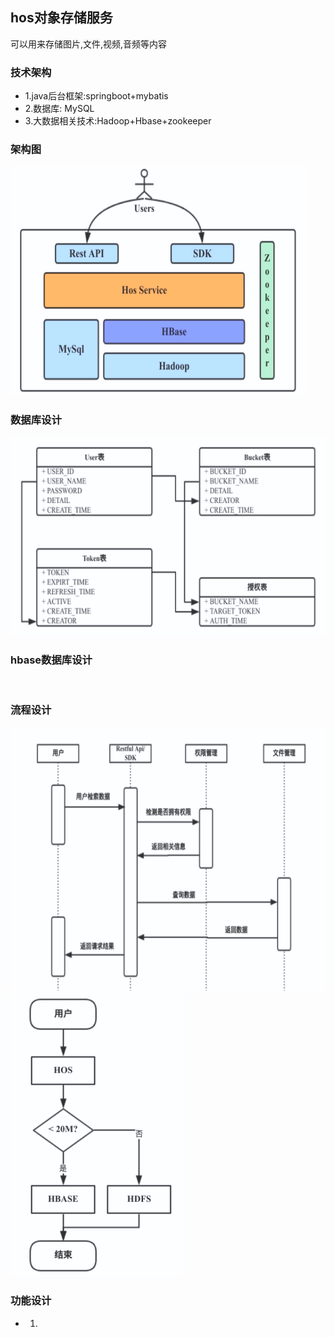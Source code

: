 ## hos对象存储服务
可以用来存储图片,文件,视频,音频等内容

### 技术架构
* 1.java后台框架:springboot+mybatis <br/>
* 2.数据库: MySQL <br/>
* 3.大数据相关技术:Hadoop+Hbase+zookeeper <br/>

### 架构图
![架构图](https://github.com/xiaopengxpgithub/hos/blob/master/imgs/%E6%9E%B6%E6%9E%84%E5%9B%BE.png)

### 数据库设计
![数据库](https://github.com/xiaopengxpgithub/hos/blob/master/imgs/%E6%95%B0%E6%8D%AE%E5%BA%93%E8%AE%BE%E8%AE%A1.png)

### hbase数据库设计
![]()

### 流程设计
![流程](https://github.com/xiaopengxpgithub/hos/blob/master/imgs/%E6%B5%81%E7%A8%8B%E5%9B%BE1.png)
![流程](https://github.com/xiaopengxpgithub/hos/blob/master/imgs/%E6%B5%81%E7%A8%8B%E5%9B%BE2.png)

### 功能设计
* 1.
